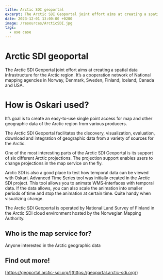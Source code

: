 ```yaml
---
title: Arctic SDI geoportal
excerpt: The Arctic SDI Geoportal joint effort aims at creating a spatial data infrastructure for the Arctic region. It’s a cooperation network of National mapping agencies in Norway, Denmark, Sweden, Finland, Iceland, Canada and USA.
date: 2023-12-01 13:00:00 +0200
image: /resources/ArcticSDI.jpg
tags:
  - use case
---
```


# Arctic SDI geoportal

The Arctic SDI Geoportal joint effort aims at creating a spatial data infrastructure for the Arctic region. It’s a cooperation network of National mapping agencies in Norway, Denmark, Sweden, Finland, Iceland, Canada and USA.

# How is Oskari used?

It’s goal is to create an easy-to-use single point access for map and other geographic data of the Arctic region from various producers.

The Arctic SDI Geoportal facilitates the discovery, visualization, evaluation, download and integration of geographic data from a variety of sources for the Arctic.

One of the most interesting parts of the Arctic SDI Geoportal is its support of six different Arctic projections. The projection support enables users to change projections in the map service on the fly.

Arctic SDI is also a good place to test how temporal data can be viewed with Oskari. Advanced Time Series tool was initially created in the Arctic SDI project. This tool allows you to animate WMS-interfaces with temporal data. If the data allows, you can also scale the animation into smaller periods of time and stop the animation at certain time. Quite handy when visualizing change.

The Arctic SDI Geoportal is operated by National Land Survey of Finland in the Arctic SDI cloud environment hosted by the Norwegian Mapping Authority.

## Who is the map service for?

Anyone interested in the Arctic geographic data

## Find out more!

[https://geoportal.arctic-sdi.org/](https://geoportal.arctic-sdi.org/)
